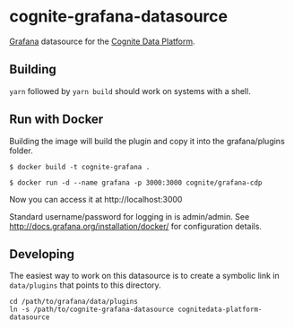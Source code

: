 # cognite-grafana-datasource

[Grafana](https://grafana.com/) datasource for the
[Cognite Data Platform](https://cognite.com/).

## Building

`yarn` followed by `yarn build` should work on systems with a shell.

## Run with Docker

Building the image will build the plugin and copy it into the grafana/plugins folder.

`$ docker build -t cognite-grafana .`

`$ docker run -d --name grafana -p 3000:3000 cognite/grafana-cdp`

Now you can access it at http://localhost:3000

Standard username/password for logging in is admin/admin. See
http://docs.grafana.org/installation/docker/ for configuration details.

## Developing

The easiest way to work on this datasource is to create a symbolic link
in `data/plugins` that points to this directory.

```shell
cd /path/to/grafana/data/plugins
ln -s /path/to/cognite-grafana-datasource cognitedata-platform-datasource
```

